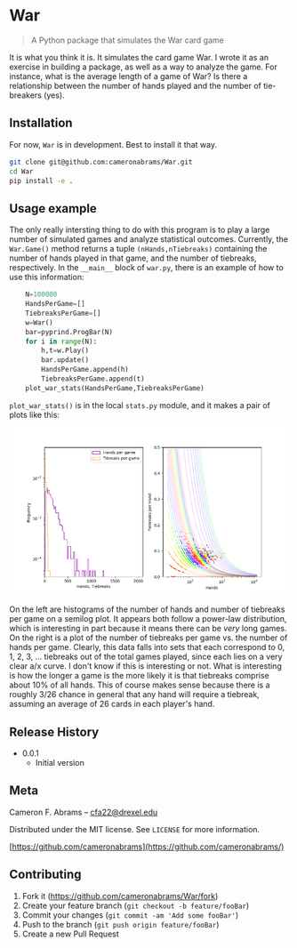 # War
> A Python package that simulates the War card game

It is what you think it is.  It simulates the card game War.  I wrote it as an exercise in building a package, as well as a way to analyze the game.  For instance, what is the average length of a game of War?  Is there a relationship between the number of hands played and the number of tie-breakers (yes).  

## Installation

For now, `War` is in development.  Best to install it that way.

```sh
git clone git@github.com:cameronabrams/War.git
cd War
pip install -e .
```

## Usage example

The only really intersting thing to do with this program is to play a large number of simulated games and analyze statistical outcomes.  Currently, the `War.Game()` method returns a tuple `(nHands,nTiebreaks)` containing the number of hands played in that game, and the number of tiebreaks, respectively.  In the `__main__` block of `war.py`, there is an example of how to use this information:
```python
    N=100000
    HandsPerGame=[]
    TiebreaksPerGame=[]
    w=War()
    bar=pyprind.ProgBar(N)
    for i in range(N):
        h,t=w.Play()
        bar.update()
        HandsPerGame.append(h)
        TiebreaksPerGame.append(t)
    plot_war_stats(HandsPerGame,TiebreaksPerGame)
```
`plot_war_stats()` is in the local `stats.py` module, and it makes a pair of plots like this:

![](war/warishell.png)

On the left are histograms of the number of hands and number of tiebreaks per game on a semilog plot.  It appears both follow a power-law distribution, which is interesting in part because it means there can be _very_ long games.  On the right is a plot of the number of tiebreaks per game vs. the number of hands per game.  Clearly, this data falls into sets that each correspond to 0, 1, 2, 3, ... tiebreaks out of the total games played, since each lies on a very clear a/x curve.  I don't know if this is interesting or not.  What is interesting is how the longer a game is the more likely it is that tiebreaks comprise about 10% of all hands.  This of course makes sense because there is a roughly 3/26 chance in general that any hand will require a tiebreak, assuming an average of 26 cards in each player's hand.

## Release History

* 0.0.1
    * Initial version

## Meta

Cameron F. Abrams – cfa22@drexel.edu

Distributed under the MIT license. See ``LICENSE`` for more information.

[https://github.com/cameronabrams](https://github.com/cameronabrams/)

## Contributing

1. Fork it (<https://github.com/cameronabrams/War/fork>)
2. Create your feature branch (`git checkout -b feature/fooBar`)
3. Commit your changes (`git commit -am 'Add some fooBar'`)
4. Push to the branch (`git push origin feature/fooBar`)
5. Create a new Pull Request
